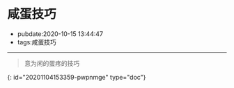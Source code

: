 # 咸蛋技巧

- pubdate:2020-10-15 13:44:47
- tags:咸蛋技巧

---

> 意为闲的蛋疼的技巧


{: id="20201104153359-pwpnmge" type="doc"}
